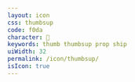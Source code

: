 ```yaml
---
layout: icon
css: thumbsup
code: f0da
character: 
keywords: thumb thumbsup prop ship
uiWidth: 32
permalink: /icon/thumbsup/
isIcon: true
---
```

